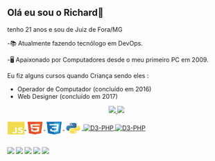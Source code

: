 ## Olá eu sou o Richard👋 
tenho 21 anos e sou de Juiz de Fora/MG

-📚 Atualmente fazendo tecnólogo em DevOps. 

-🖥 Apaixonado por Computadores desde o meu primeiro PC em 2009.

 Eu fiz alguns cursos quando Criança sendo eles :
- Operador de Computador (concluído em 2016)
- Web Designer (concluído em 2017)



<div align="center">
  <a href="https://github.com/RiichardD3">
  <img height="180em" src="https://github-readme-stats.vercel.app/api?username=RiichardD3&show_icons=true&theme=dracula&include_all_commits=true&count_private=true"/>
  <img height="180em" src="https://github-readme-stats.vercel.app/api/top-langs/?username=RiichardD3&layout=compact&langs_count=7&theme=dracula"/>
</div>
  
  <div style="display: inline_block"><br>
  <img align="center" alt="D3-Js" height="30" width="40" src="https://raw.githubusercontent.com/devicons/devicon/master/icons/javascript/javascript-plain.svg">
   <img align="center" alt="D3-HTML" height="30" width="40" src="https://raw.githubusercontent.com/devicons/devicon/master/icons/html5/html5-original.svg">
  <img align="center" alt="D3-CSS" height="30" width="40" src="https://raw.githubusercontent.com/devicons/devicon/master/icons/css3/css3-original.svg">
  <img align="center" alt="D3-Python" height="30" width="40" src="https://raw.githubusercontent.com/devicons/devicon/master/icons/python/python-original.svg">
 <img align="center" alt="D3-PHP" height="45" width="40" src="https://cdn.jsdelivr.net/gh/devicons/devicon/icons/php/php-original.svg">
 <img align="center" alt="D3-PHP" height="35" width="40" src="https://cdn.jsdelivr.net/gh/devicons/devicon/icons/android/android-original.svg">
 
</div>
  
  ##
  
  <div> 
  <a href="https://www.youtube.com/channel/UCBq8V_-hIGpiwOddLi2Cs_g" target="_blank"><img src="https://img.shields.io/badge/YouTube-FF0000?style=for-the-badge&logo=youtube&logoColor=white" target="_blank"></a>
  <a href="https://instagram.com/richardoliveira140" target="_blank"><img src="https://img.shields.io/badge/-Instagram-%23E4405F?style=for-the-badge&logo=instagram&logoColor=white" target="_blank"></a>
 	<a href="https://www.twitch.tv/riichardd3" target="_blank"><img src="https://img.shields.io/badge/Twitch-9146FF?style=for-the-badge&logo=twitch&logoColor=white" target="_blank"></a>
 <a href="https://discord.gg/eQfwG2e46g" target="_blank"><img src="https://img.shields.io/badge/Discord-7289DA?style=for-the-badge&logo=discord&logoColor=white" target="_blank"></a> 
  <a href = "mailto:richardoliveira066@gmail.com
"><img src="https://img.shields.io/badge/-Gmail-%23333?style=for-the-badge&logo=gmail&logoColor=white" target="_blank"></a>
  
</div>
